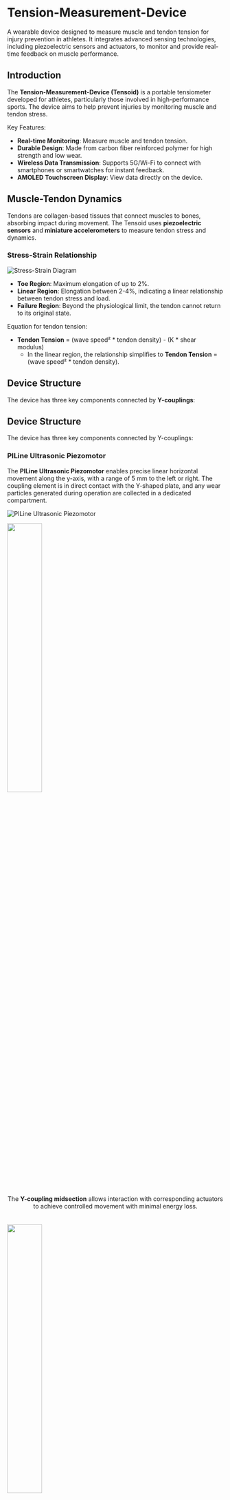 # Tension-Measurement-Device

A wearable device designed to measure muscle and tendon tension for injury prevention in athletes. It integrates advanced sensing technologies, including piezoelectric sensors and actuators, to monitor and provide real-time feedback on muscle performance.

## Introduction
The **Tension-Measurement-Device (Tensoid)** is a portable tensiometer developed for athletes, particularly those involved in high-performance sports. The device aims to help prevent injuries by monitoring muscle and tendon stress.

Key Features:
- **Real-time Monitoring**: Measure muscle and tendon tension.
- **Durable Design**: Made from carbon fiber reinforced polymer for high strength and low wear.
- **Wireless Data Transmission**: Supports 5G/Wi-Fi to connect with smartphones or smartwatches for instant feedback.
- **AMOLED Touchscreen Display**: View data directly on the device.

## Muscle-Tendon Dynamics
Tendons are collagen-based tissues that connect muscles to bones, absorbing impact during movement. The Tensoid uses **piezoelectric sensors** and **miniature accelerometers** to measure tendon stress and dynamics.

### Stress-Strain Relationship
![Stress-Strain Diagram](https://github.com/user-attachments/assets/28c13f5f-e973-49d9-b1c5-88b1d821756b)

- **Toe Region**: Maximum elongation of up to 2%.
- **Linear Region**: Elongation between 2-4%, indicating a linear relationship between tendon stress and load.
- **Failure Region**: Beyond the physiological limit, the tendon cannot return to its original state.

Equation for tendon tension:
- **Tendon Tension** = (wave speed² * tendon density) - (K * shear modulus)
  - In the linear region, the relationship simplifies to **Tendon Tension** = (wave speed² * tendon density).

## Device Structure
The device has three key components connected by **Y-couplings**:

## Device Structure
The device has three key components connected by Y-couplings:

### PILine Ultrasonic Piezomotor
The **PILine Ultrasonic Piezomotor** enables precise linear horizontal movement along the y-axis, with a range of 5 mm to the left or right. The coupling element is in direct contact with the Y-shaped plate, and any wear particles generated during operation are collected in a dedicated compartment.

![PILine Ultrasonic Piezomotor](https://github.com/user-attachments/assets/cc784a4a-a86c-4b40-bea2-15f46a321d91)

<img src="https://github.com/user-attachments/assets/a94bdf60-f9f1-471d-b1eb-ec67e7bed3e4" width="40%">
<br>
<figcaption style="text-align: center;">The <strong>Y-coupling midsection</strong> allows interaction with corresponding actuators to achieve controlled movement with minimal energy loss.</figcaption>
<br><br>

<img src="https://github.com/user-attachments/assets/c382ec80-5b0d-4bfb-bc2c-5e6d1397e3b2" width="40%">
<br>
<figcaption style="text-align: center;">Corresponding actuators to achieve controlled movement with minimal energy loss.</figcaption>
<br><br>

[Watch PILine Ultrasonic Piezomotor in action](https://www.youtube.com/watch?v=6fXBp_KJyVw)

### PI NEXLINE PiezoWalk
The **PI NEXLINE PiezoWalk** actuator is designed for both lifting and holding applications, featuring minimal wear due to its frictionless operation.

<img src="https://github.com/user-attachments/assets/e3244293-ebea-44c4-ab00-059e67839962" width="40%">
<br>
<figcaption style="text-align: center;">The <strong>PI NEXLINE PiezoWalk</strong> actuator.</figcaption>
<br><br>

[Watch PI NEXLINE PiezoWalk in action](https://www.youtube.com/watch?v=PMmutw8N2K8)
<br><br>

Another view of the **PI NEXLINE PiezoWalk** actuator demonstrating its lifting and holding capabilities with minimal wear:

<img src="https://github.com/user-attachments/assets/d192551f-9cca-4b5a-be58-cfc3baa7eddb" width="40%">
<br>
<figcaption style="text-align: center;">Alternate view of the <strong>PI NEXLINE PiezoWalk</strong> actuator.</figcaption>
<br><br>



### Actuators
![Actuators](https://github.com/user-attachments/assets/f780c933-5955-43b4-b6fe-77ce5cd7e230)
- Includes **PICMA stacked multilayer piezo actuators**, **PILine ultrasonic piezomotors**, and **PI NEXLINE PiezoWalk**.
- Designed to provide precise movement control with low wear.

### Polyurethane Strap
![Polyurethane Strap](https://github.com/user-attachments/assets/34f9671c-cfdc-4c6a-bb19-65ce8895410d)
- Strong, flexible, water-resistant, with magnetic coupling for safety in case of accidents.

### Casing Material
- Made from **carbon fiber reinforced polymer (CFRP)** for a lightweight yet strong build, suitable for biological applications like protheses.
- **High thermal conductivity** helps dissipate heat away from internal components.

## Sensors and Chip Technology
The **Tensoid** integrates different sensors to measure muscle and tendon activity:

### Miniature Accelerometer
![Accelerometer](https://github.com/user-attachments/assets/903d75d9-6370-446c-86e5-f995c508ff2f)
- **3225F series accelerometer**: Provides 1mV/g sensitivity and is housed in a titanium casing for durability.

### Chip Technology
- Equipped with **Qualcomm Snapdragon 888+** for on-device AI processing, supporting efficient 5G connectivity.

## Display and User Interface
The Tensoid features a **full-color AMOLED touchscreen** that allows users to interact with the device and view real-time data.

### Display
![AMOLED Display](https://github.com/user-attachments/assets/bf1beb0f-2864-4501-aba4-f7664edc1133)
- 18-inch touchscreen panel that is lightweight and cost-effective.

## Functionality
The Tensoid software provides detailed analysis of tendon activity and feedback to improve workout performance:

- **Real-Time Data Visualization**: Monitor **transverse tendon acceleration** and identify critical points.
- **Wireless Communication**: Uses 5G/Wi-Fi to connect with the **Tensoid app** on smartphones or smartwatches.
- **Tenselink Functionality**: Allows multiple Tensoids to be linked together for advanced data analysis.

## Market Positioning
The **Tensoid** is unique in the market with no direct competitors, offering advanced muscle and tendon monitoring that extends beyond traditional heart rate monitors.

### Strengths and Opportunities
- **Versatile**: Suitable for multiple muscle groups and sports.
- **Durable and User-Friendly**: Uses materials and design optimized for longevity and ease of use.
- **Potential Opportunities**: Integration with popular fitness trackers and further optimization of the design for cost reduction.

## Challenges and Solutions
- **Market Uncertainty**: Conducted market studies to gauge interest.
- **High Manufacturing Costs**: Simplified design to reduce costs while maintaining functionality.
- **Risk of Copycats**: Patented the design to prevent counterfeiting.

## Project Goals
1. **Injury Prevention**: Monitor muscle and tendon stress to prevent overstraining.
2. **Performance Optimization**: Provide athletes with real-time feedback on workout intensity.
3. **Advanced Sensing**: Utilize high-precision sensors for detailed analysis of muscle performance.
4. **Durable Build**: Lightweight and resistant to environmental wear and tear, perfect for sports use.

## Usage Instructions
1. **Attachment**: Secure the device to the muscle or tendon area to be monitored.
2. **Monitoring**: Use the AMOLED display or the Tensoid app to monitor real-time data.
3. **Workout Feedback**: Adjust workout intensity based on the feedback provided by the Tensoid.

## Future Improvements
- **Integration with Fitness Apps**: Compatibility with popular fitness tracking apps.
- **Enhanced Sensor Precision**: Further advancements in sensor accuracy and battery life.

## Initial Design Sketches
Below are hand-drawn sketches of the initial concept, further refined and processed for manufacturing.

<img src="https://github.com/user-attachments/assets/9eee6567-0f46-401b-8dd5-b0e22beab924" width="50%">
<img src="https://github.com/user-attachments/assets/bb917bcf-ec07-45bc-9860-e4fb50cf0de7" width="50%">
<img src="https://github.com/user-attachments/assets/838cf2e9-3b8a-4cb3-b52b-13665d03a26b" width="50%">

## Technology Stack
- **Hardware**: Piezoelectric sensors, miniature accelerometers, Qualcomm Snapdragon 888+ for AI processing.
- **Software**: Tensoid app for smartphones/smartwatches, powered by 5G/Wi-Fi communication.
- **Materials**: Carbon fiber reinforced polymer, Polyurethane bands with magnetic coupling for flexibility.

## License
This project is licensed under the MIT License - see the [LICENSE](LICENSE) file for details.
